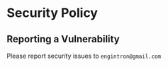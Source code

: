# Security Policy

## Reporting a Vulnerability

Please report security issues to `engintron@gmail.com`